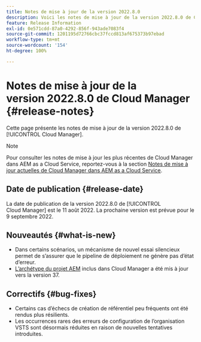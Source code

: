```yaml
---
title: Notes de mise à jour de la version 2022.8.0
description: Voici les notes de mise à jour de la version 2022.8.0 de Cloud Manager.
feature: Release Information
exl-id: 0e571cdd-87a0-4292-856f-943ade7083f4
source-git-commit: 1201195d72766cbc37fccd813af675373b97ebad
workflow-type: tm+mt
source-wordcount: '154'
ht-degree: 100%

---
```


# Notes de mise à jour de la version 2022.8.0 de Cloud Manager {#release-notes}

Cette page présente les notes de mise à jour de la version 2022.8.0 de [!UICONTROL Cloud Manager].

>[!NOTE]
>
>Pour consulter les notes de mise à jour les plus récentes de Cloud Manager dans AEM as a Cloud Service, reportez-vous à la section [Notes de mise à jour actuelles de Cloud Manager dans AEM as a Cloud Service](https://experienceleague.adobe.com/docs/experience-manager-cloud-service/content/implementing/using-cloud-manager/release-notes-cloud-manager/release-notes-cm-current.html?lang=fr).

## Date de publication {#release-date}

La date de publication de la version 2022.8.0 de [!UICONTROL Cloud Manager] est le 11 août 2022. La prochaine version est prévue pour le 9 septembre 2022.

## Nouveautés {#what-is-new}

* Dans certains scénarios, un mécanisme de nouvel essai silencieux permet de s’assurer que le pipeline de déploiement ne génère pas d’état d’erreur.
* [L’archétype du projet AEM](https://experienceleague.adobe.com/docs/experience-manager-core-components/using/developing/archetype/overview.html?lang=fr) inclus dans Cloud Manager a été mis à jour vers la version 37.

## Correctifs {#bug-fixes}

* Certains cas d’échecs de création de référentiel peu fréquents ont été rendus plus résilients.
* Les occurrences rares des erreurs de configuration de l’organisation VSTS sont désormais réduites en raison de nouvelles tentatives introduites.
